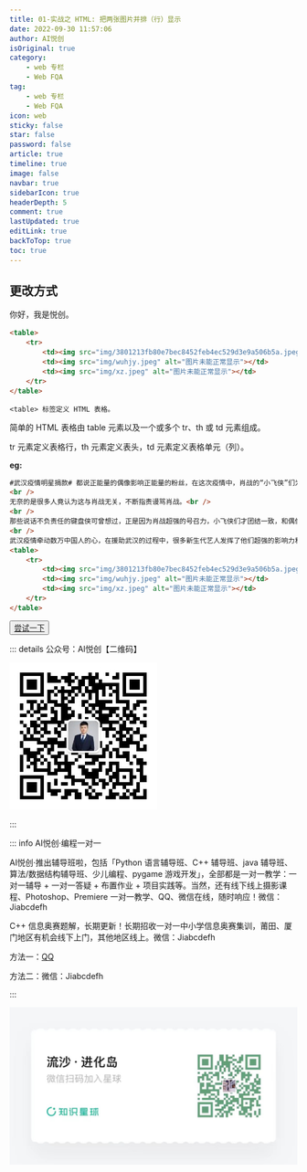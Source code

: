 ```yaml
---
title: 01-实战之 HTML: 把两张图片并排（行）显示
date: 2022-09-30 11:57:06
author: AI悦创
isOriginal: true
category: 
    - web 专栏
    - Web FQA
tag:
    - web 专栏
    - Web FQA
icon: web
sticky: false
star: false
password: false
article: true
timeline: true
image: false
navbar: true
sidebarIcon: true
headerDepth: 5
comment: true
lastUpdated: true
editLink: true
backToTop: true
toc: true
---
```


## 更改方式

你好，我是悦创。

```html
<table>
    <tr>
        <td><img src="img/3801213fb80e7bec8452feb4ec529d3e9a506b5a.jpeg" alt="图片未能正常显示"></td>
        <td><img src="img/wuhjy.jpeg" alt="图片未能正常显示"></td>
        <td><img src="img/xz.jpeg" alt="图片未能正常显示"></td>
    </tr>
</table>
```

`<table> 标签定义 HTML 表格。`

简单的 HTML 表格由 table 元素以及一个或多个 tr、th 或 td 元素组成。

tr 元素定义表格行，th 元素定义表头，td 元素定义表格单元（列）。

**eg:**

```html
#武汉疫情明星捐款# 都说正能量的偶像影响正能量的粉丝，在这次疫情中，肖战的“小飞侠”们为武汉捐款捐物。<br />
<br />
无奈的是很多人竟认为这与肖战无关，不断指责谩骂肖战。<br />
<br />
那些说话不负责任的键盘侠可曾想过，正是因为肖战超强的号召力，小飞侠们才团结一致，和偶像一同进步，成为最好的自己！<br />
<br />
武汉疫情牵动数万中国人的心，在援助武汉的过程中，很多新生代艺人发挥了他们超强的影响力和号召力，这才应该是大家关注焦点，而不是道德绑架，无意义的攀比。#娱乐最前沿#<br />
<table>
    <tr>
        <td><img src="img/3801213fb80e7bec8452feb4ec529d3e9a506b5a.jpeg" alt="图片未能正常显示"></td>
        <td><img src="img/wuhjy.jpeg" alt="图片未能正常显示"></td>
        <td><img src="img/xz.jpeg" alt="图片未能正常显示"></td>
    </tr>
</table>
```

<button name="button" style="color: black"><a href="https://bornforthis.cn/web_runing/FAQ/01-HTML图片并排显示/index.html" target="_blank">尝试一下</a></button>



::: details 公众号：AI悦创【二维码】

![](/gzh.jpg)

:::

::: info AI悦创·编程一对一

AI悦创·推出辅导班啦，包括「Python 语言辅导班、C++ 辅导班、java 辅导班、算法/数据结构辅导班、少儿编程、pygame 游戏开发」，全部都是一对一教学：一对一辅导 + 一对一答疑 + 布置作业 + 项目实践等。当然，还有线下线上摄影课程、Photoshop、Premiere 一对一教学、QQ、微信在线，随时响应！微信：Jiabcdefh

C++ 信息奥赛题解，长期更新！长期招收一对一中小学信息奥赛集训，莆田、厦门地区有机会线下上门，其他地区线上。微信：Jiabcdefh

方法一：[QQ](http://wpa.qq.com/msgrd?v=3&uin=1432803776&site=qq&menu=yes)

方法二：微信：Jiabcdefh

:::

![](/zsxq.jpg)
